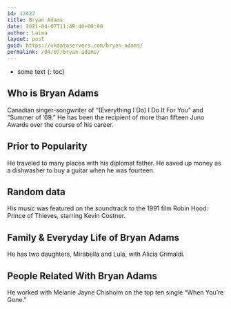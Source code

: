 ```yaml
---
id: 12427
title: Bryan Adams
date: 2021-04-07T11:49:40+00:00
author: Laima
layout: post
guid: https://ukdataservers.com/bryan-adams/
permalink: /04/07/bryan-adams/
---
```


* some text
{: toc}


## Who is Bryan Adams
                  
                  
                  
Canadian singer-songwriter of &#8220;(Everything I Do) I Do It For You&#8221; and &#8220;Summer of &#8217;69.&#8221; He has been the recipient of more than fifteen Juno Awards over the course of his career.
                  
              
            
              
            
                
                
                
## Prior to Popularity
                  
                  
                  
He traveled to many places with his diplomat father. He saved up money as a dishwasher to buy a guitar when he was fourteen.
                  
              
            
              
            
                
                
                
## Random data
                  
                  
                  
His music was featured on the soundtrack to the 1991 film Robin Hood: Prince of Thieves, starring Kevin Costner.
                  
              
            
              
            
                
                
                
## Family & Everyday Life of Bryan Adams
                  
                  
                  
He has two daughters, Mirabella and Lula, with Alicia Grimaldi.
                  
              
            
              
            
                
                
                
## People Related With Bryan Adams
                  
                  
                  
He worked with Melanie Jayne Chisholm on the top ten single &#8220;When You&#8217;re Gone.&#8221;
                  
              
            
              
            
                
              
            
              
              
            
            
              
            
          
          
          